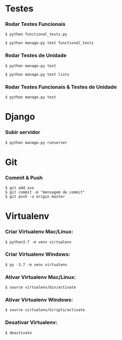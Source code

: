 # Testes

### Rodar Testes Funcionais

```ShellSession
$ python functional_tests.py
```

```ShellSession
$ python manage.py test functional_tests
```

### Rodar Testes de Unidade

```ShellSession
$ python manage.py test
```

```ShellSession
$ python manage.py test lists
```

### Rodar Testes Funcionais & Testes de Unidade

```ShellSession
$ python manage.py test
```

# Django

### Subir servidor

```ShellSession
$ python manage.py runserver
```

# Git

### Commit & Push

```ShellSession
$ git add xxx
$ git commit -m "mensagem de commit"
$ git push -u origin master
```

# Virtualenv

### Criar Virtualenv Mac/Linux:

```ShellSession
$ python3.7 -m venv virtualenv
```

### Criar Virtualenv Windows:

```ShellSession
$ py -3.7 -m venv virtualenv
```

### Ativar Virtualenv Mac/Linux:

```ShellSession
$ source virtualenv/bin/activate
```

### Ativar Virtualenv Windows:

```ShellSession
$ source virtualenv/Scripts/activate
```

### Desativar Virtualenv:

```ShellSession
$ deactivate
```
